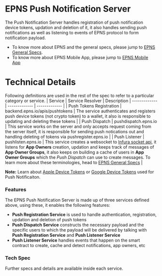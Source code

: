 # EPNS Push Notification Server
The Push Notification Server handles registration of push notification device tokens, updation and deletion of it, it also handles sending push notifications as well as listening to events of EPNS protocol to form notification payload.

- To know more about EPNS and the general specs, please jump to [EPNS General Specs](https://github.com/ethereum-push-notification-system/epns-specs/blob/master/README.md).
- To know more about EPNS Mobile App, please jump to [EPNS Mobile App](https://github.com/ethereum-push-notification-system/epns-mobile-app/blob/master/README.md)

# Technical Details
Following definitions are used in the rest of the spec to refer to a particular category or service.
| Service  | Service Resolver | Description
| ------------- | ------------- | ------------- |
| Push Tokens Registration | backend.epns.io/apis/pushtokens | The service authenticates and registers push device tokens (not crypto token) to a wallet, it also is responsible to updating and deleting these tokens |
| Push Dispatch | pushdispatch.epns.io | This service works on the server and only accepts request coming from the server itself, it is responsible for sending push notications out and handling deleting of tokens via pushregister.epns.io |
| Push Listener | pushlisten.epns.io | This service creates a websocket to [Infura socket api](https://github.com/ethereum/go-ethereum/wiki/RPC-PUB-SUB), it listens for **App Owners** creation, updation and keeps track of messages of **App Owner Groups**, it also keeps on building a cache of users in **App Owner Groups** which the *Push Dispatch* can use to create messages. To learn more about these terminologies, head to [EPNS General Specs](https://github.com/ethereum-push-notification-system/epns-specs/blob/master/README.md) |

**Note:** Learn about [Apple Device Tokens](https://developer.apple.com/documentation/usernotifications/registering_your_app_with_apns) or [Google Device Tokens](https://developers.google.com/web/ilt/pwa/introduction-to-push-notifications) used for Push Notificaiton.

### Features
The EPNS Push Notification Server is made up of three services defined above, using these, it enables the following features:
- **Push Registration Service** is used to handle authentication, registration, updation and deletion of push tokens
- **Push Dispatch Service** constructs the necessary payload and the specific users to which the payload will be delivered by talking with **Push Registration Service** and **Push Listener Service**
- **Push Listener Service** handles events that happen on the smart contract to create, cache and detect notifications, app owners, etc

### Tech Spec
Further specs and details are available inside each service.
